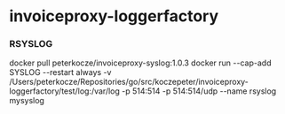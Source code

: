 # invoiceproxy-loggerfactory

### RSYSLOG
docker pull peterkocze/invoiceproxy-syslog:1.0.3
docker run  --cap-add SYSLOG --restart always -v /Users/peterkocze/Repositories/go/src/koczepeter/invoiceproxy-loggerfactory/test/log:/var/log -p 514:514 -p 514:514/udp --name rsyslog mysyslog

